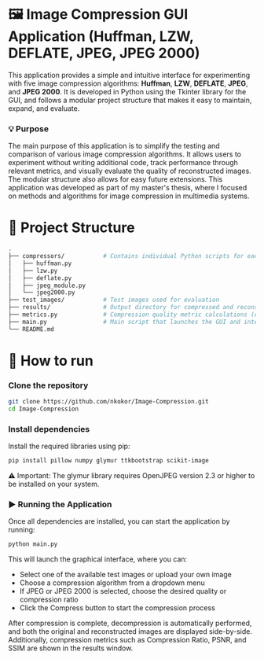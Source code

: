 # 🖼️ Image Compression GUI Application (Huffman, LZW, DEFLATE, JPEG, JPEG 2000)

This application provides a simple and intuitive interface for experimenting with five image compression algorithms: **Huffman**, **LZW**, **DEFLATE**, **JPEG**, and **JPEG 2000**. It is developed in Python using the Tkinter library for the GUI, and follows a modular project structure that makes it easy to maintain, expand, and evaluate.


### 💡 Purpose
The main purpose of this application is to simplify the testing and comparison of various image compression algorithms. It allows users to experiment without writing additional code, track performance through relevant metrics, and visually evaluate the quality of reconstructed images. The modular structure also allows for easy future extensions. This application was developed as part of my master's thesis, where I focused on methods and algorithms for image compression in multimedia systems.


# 📂 Project Structure
```bash
.
├── compressors/           # Contains individual Python scripts for each compression algorithm
│   ├── huffman.py
│   ├── lzw.py
│   ├── deflate.py
│   ├── jpeg_module.py
│   └── jpeg2000.py
├── test_images/           # Test images used for evaluation
├── results/               # Output directory for compressed and reconstructed images
├── metrics.py             # Compression quality metric calculations (compression rate, PSNR, SSIM)
├── main.py                # Main script that launches the GUI and integrates all components
└── README.md              
```

# 📖 How to run


### Clone the repository

```bash
git clone https://github.com/nkokor/Image-Compression.git
cd Image-Compression
```


### Install dependencies
Install the required libraries using pip:

```bash
pip install pillow numpy glymur ttkbootstrap scikit-image
```
⚠️ Important: The glymur library requires OpenJPEG version 2.3 or higher to be installed on your system.


### ▶️ Running the Application
Once all dependencies are installed, you can start the application by running:

```bash
python main.py
```

This will launch the graphical interface, where you can:

- Select one of the available test images or upload your own image
- Choose a compression algorithm from a dropdown menu
- If JPEG or JPEG 2000 is selected, choose the desired quality or compression ratio
- Click the Compress button to start the compression process

After compression is complete, decompression is automatically performed, and both the original and reconstructed images are displayed side-by-side. Additionally, compression metrics such as Compression Ratio, PSNR, and SSIM are shown in the results window.

